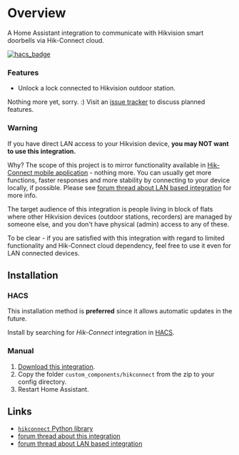 # Overview

A Home Assistant integration to communicate with Hikvision smart doorbells via Hik-Connect cloud.

[![hacs_badge](https://img.shields.io/badge/HACS-Default-orange.svg)](https://github.com/custom-components/hacs)

### Features
- Unlock a lock connected to Hikvision outdoor station.

Nothing more yet, sorry. :) Visit an [issue tracker] to discuss planned features.

### Warning
If you have direct LAN access to your Hikvision device, **you may NOT want to use this integration.**

Why? The scope of this project is to mirror functionality available in [Hik-Connect mobile application] - nothing more.
You can usually get more functions, faster responses and more stability by connecting to your device locally, if possible.
Please see [forum thread about LAN based integration] for more info.

The target audience of this integration is people living in block of flats where other Hikvision devices (outdoor stations,
recorders) are managed by someone else, and you don't have physical (admin) access to any of these.

To be clear - if you are satisfied with this integration with regard to limited functionality and Hik-Connect cloud dependency,
feel free to use it even for LAN connected devices.

## Installation

### HACS
This installation method is **preferred** since it allows automatic updates in the future.

Install by searching for _Hik-Connect_ integration in [HACS].

### Manual
1. [Download this integration].
2. Copy the folder `custom_components/hikconnect` from the zip to your config directory.
3. Restart Home Assistant.


## Links
- [`hikconnect` Python library]
- [forum thread about this integration]
- [forum thread about LAN based integration]


[issue tracker]: https://github.com/tomasbedrich/home-assistant-hikconnect/issues
[Hik-Connect mobile application]: https://www.hik-connect.com/views/qrcode/hc/index.html
[HACS]: https://hacs.xyz/
[Download this integration]: https://github.com/tomasbedrich/home-assistant-hikconnect/archive/master.zip
[`hikconnect` Python library]: https://github.com/tomasbedrich/hikconnect
[forum thread about this integration]: https://community.home-assistant.io/t/hik-connect/342202
[forum thread about LAN based integration]: https://community.home-assistant.io/t/ds-kd8003-ds-kv8113-ds-kv8213-ds-kv6113-ds-kv8413-and-integration-hikvision-hikconnect-video-intercom-doorbell/238535
